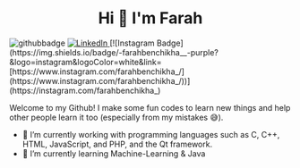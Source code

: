 <h1 align="center">Hi 👋 I'm Farah </h1>
<img src="https://img.shields.io/github/followers/farahbenchikha?style=social" alt="githubbadge"> <a href="https://www.linkedin.com/in/farah-ben-chikha-76a93325b/"><img alt="LinkedIn" src="https://img.shields.io/badge/LinkedIn-Farah%20Ben%20Chikha-blue?style=flat&logo=linkedin"> </a> [![Instagram Badge](https://img.shields.io/badge/-farahbenchikha__-purple?&logo=instagram&logoColor=white&link=[https://www.instagram.com/farahbenchikha_/](https://www.instagram.com/farahbenchikha_/))](https://instagram.com/farahbenchikha_)

Welcome to my Github! I make some fun codes to learn new things and help other people learn it too (especially from my mistakes :sweat_smile:).

- 🔭 I’m currently working with programming languages such as C, C++, HTML, JavaScript, and PHP, and the Qt framework.
- 🌱 I’m currently learning Machine-Learning & Java 

